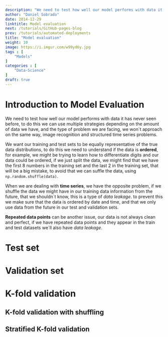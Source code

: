```yaml
---
description: "We need to test how well our model performs with data it has never seen before, to do this we can use multiple strategies depending on the amount of data we have, and the type of problem we are facing, we won´t approach on the same way, image recognition and structured time series problems."
author: "Daniel Sobrado"
date: 2014-12-29
linktitle: Model evaluation
next: /tutorials/GitHub-pages-blog
prev: /tutorials/automated-deployments
title: "Model evaluation"
weight: 10
image: https://i.imgur.com/w99yd6y.jpg
tags : [
    "Models"
]
categories : [
    "Data-Science"
]
draft: true
---
```


# Introduction to Model Evaluation

We need to test how well our model performs with data it has never seen before, to do this we can use multiple strategies depending on the amount of data we have, and the type of problem we are facing, we won´t approach on the same way, image recognition and structured time series problems.  

We want our training and test sets to be equally representative of the true data distributions, to do this we need to understand if the data is **ordered**, for example, we might be trying to learn how to differentiate digits and our data could be ordered, if we just split the data, we might find that we have the first 8 numbers in the training set and the last 2 in the training set, that will be a big mistake, to avoid that we can suffle the data, using `np.random.shuffle(data)`.

When we are dealing with **time series**, we have the opposite problem, if we shuffle the data we might have in our training data information from the future, that we shouldn´t know, this is a type of *data leakage*. to prevent this we make sure that the data is ordered by date and time, and that we only use data from the future in our test and validation sets.

**Repeated data points** can be another issue, our data is not always clean and perfect, if we have repeated data points and they appear in the train and test datasets we´ll also have *data leakage*.

# Test set

# Validation set

# K-fold validation

## K-fold validation with shuffling

## Stratified K-fold validation